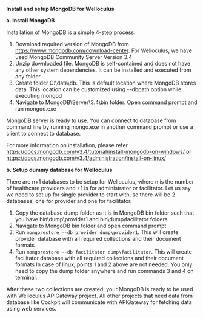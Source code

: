 **Install and setup MongoDB for Welloculus**

**a. Install MongoDB**

Installation of MongoDB is a simple 4-step process:
1. Download required version of MongoDB from https://www.mongodb.com/download-center. For Welloculus, we have used MongoDB Community Server Version 3.4
2. Unzip downloaded file. MongoDB is self-contained and does not have any other system dependencies. It can be installed and executed from any folder
3. Create folder C:\data\db. This is default location where MongoDB stores data. This location can be customized using --dbpath option while executing mongod
4. Navigate to MongoDB\Server\3.4\bin folder. Open command prompt and run mongod.exe

MongoDB server is ready to use. You can connect to database from command line by running mongo.exe in another command prompt or use a client to connect to database.

For more information on installation, please refer https://docs.mongodb.com/v3.4/tutorial/install-mongodb-on-windows/ or https://docs.mongodb.com/v3.4/administration/install-on-linux/

**b. Setup dummy database for Welloculus**

There are n+1 databases to be setup for Welloculus, where n is the number of healthcare providers and +1 is for administrator or facilitator. Let us say we need to set up for single provider to start with, so there will be 2 databases, one for provider and one for facilitator.

1. Copy the database dump folder as it is in MongoDB bin folder such that you have bin\dump\provider1 and bin\dump\facilitator folders.
2. Navigate to MongoDB bin folder and open command prompt
3. Run `mongorestore --db provider dump\provider1`. This will create provider database with all required collections and their document formats
4. Run `mongorestore --db facilitator dump\facilitator`. This will create facilitator database with all required collections and their document formats
In case of linux, points 1 and 2 above are not needed. You only need to copy the dump folder anywhere and run commands 3 and 4 on terminal.

After these two collections are created, your MongoDB is ready to be used with Welloculus APIGateway project. All other projects that need data from database like Cockpit will communicate with APIGateway for fetching data using web services.
